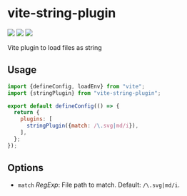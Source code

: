 # vite-string-plugin
[![](https://img.shields.io/npm/v/vite-string-plugin.svg?style=flat)](https://www.npmjs.org/package/vite-string-plugin) [![](https://img.shields.io/npm/dm/vite-string-plugin.svg)](https://www.npmjs.org/package/vite-string-plugin) [![](https://packagephobia.com/badge?p=vite-string-plugin)](https://packagephobia.com/result?p=vite-string-plugin)

Vite plugin to load files as string

## Usage

```js
import {defineConfig, loadEnv} from "vite";
import {stringPlugin} from "vite-string-plugin";

export default defineConfig(() => {
  return {
    plugins: [
      stringPlugin({match: /\.svg|md/i}),
    ],
  };
});
```

## Options

- `match` *RegExp*: File path to match. Default: `/\.svg|md/i`.
